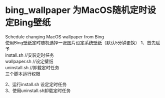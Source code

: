 # bing_wallpaper 为MacOS随机定时设定Bing壁纸
Schedule changing MacOS wallpaper from Bing  
使用Bing壁纸定时随机选择一张图片设定系统壁纸（默认5分钟更换） 
1、首先赋予  
install.sh   //安装定时任务  
wallpaper.sh //设定壁纸  
uninstall.sh //卸载定时任务  
三个脚本运行权限  

2、运行install.sh 设定定时任务  
3、使用uninstall.sh卸载定时任务  
